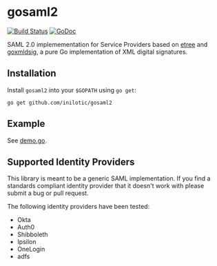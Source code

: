# gosaml2

[![Build Status](https://github.com/inilotic/gosaml2/actions/workflows/test.yml/badge.svg?branch=main)](https://github.com/inilotic/gosaml2/actions/workflows/test.yml?query=branch%3Amain)
[![GoDoc](https://godoc.org/github.com/inilotic/gosaml2?status.svg)](https://godoc.org/github.com/inilotic/gosaml2)

SAML 2.0 implemementation for Service Providers based on [etree](https://github.com/beevik/etree)
and [goxmldsig](https://github.com/russellhaering/goxmldsig), a pure Go
implementation of XML digital signatures.

## Installation

Install `gosaml2` into your `$GOPATH` using `go get`:

```
go get github.com/inilotic/gosaml2
```

## Example

See [demo.go](s2example/demo.go).

## Supported Identity Providers

This library is meant to be a generic SAML implementation. If you find a
standards compliant identity provider that it doesn't work with please
submit a bug or pull request.

The following identity providers have been tested:

* Okta
* Auth0
* Shibboleth
* Ipsilon
* OneLogin
* adfs

